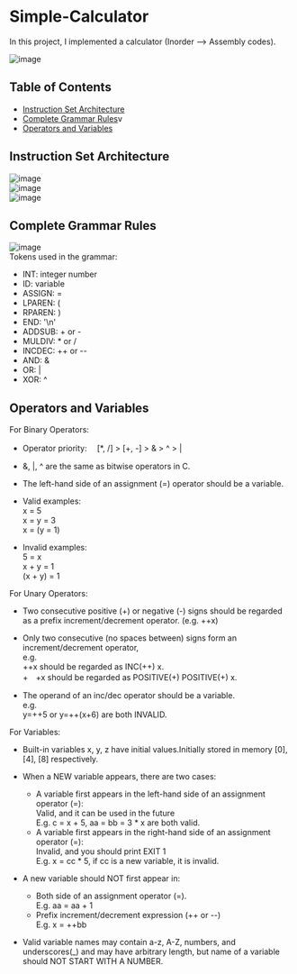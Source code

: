 # Simple-Calculator
In this project, I implemented a calculator (Inorder --> Assembly codes).   
  
  
![image](https://user-images.githubusercontent.com/86723888/154808696-8d832452-c058-478b-b5cc-455271b7301c.png)

## Table of Contents
* [Instruction Set Architecture](#Instruction-Set-Architecture)
* [Complete Grammar Rules](#Complete-Grammar-Rules)v
* [Operators and Variables](#Operators-and-Variables)

## Instruction Set Architecture
![image](https://user-images.githubusercontent.com/86723888/154809236-c54a9738-5103-45c8-9b00-96467b925b50.png)  
![image](https://user-images.githubusercontent.com/86723888/154809243-94a3145b-6379-4ac2-b0e1-4f10993b33d6.png)  
![image](https://user-images.githubusercontent.com/86723888/154809225-9dd4f54c-1456-4c4b-bf42-d887927f9eaf.png)  

  

## Complete Grammar Rules

    
![image](https://user-images.githubusercontent.com/86723888/154809349-ab823610-0e89-4b33-ab91-3ab8c3b4246b.png)   
Tokens used in the grammar:  
- INT: integer number 
- ID: variable
- ASSIGN: =
- LPAREN: (
- RPAREN: )
- END: '\n'
- ADDSUB: + or -
- MULDIV: * or /
- INCDEC: ++ or --
- AND: &
- OR: |
- XOR: ^  

## Operators and Variables
For Binary Operators:  
- Operator priority: 　[*, /] > [+, -] > & > ^ > |  
- &, |, ^ are the same as bitwise operators in C.
- The left-hand side of an assignment (=) operator should be a variable.
- Valid examples:  
  x = 5  
  x = y = 3  
  x = (y = 1)    
    
- Invalid examples:  
  5 = x  
  x + y = 1  
  (x + y) = 1  
  
For Unary Operators:
- Two consecutive positive (+) or negative (-) signs should be regarded as a prefix increment/decrement operator. (e.g. ++x)  
- Only two consecutive (no spaces between) signs form an increment/decrement operator,   
  e.g.    
  ++x should be regarded as INC(++) x.  
  +　+x should be regarded as POSITIVE(+) POSITIVE(+) x.  

- The operand of an inc/dec operator should be a variable.  
  e.g.   
  y=++5 or y=++(x+6) are both INVALID.   

For Variables:  
- Built-in variables x, y, z have initial values.Initially stored in memory [0], [4], [8] respectively.
- When a NEW variable appears, there are two cases:  
  + A variable first appears in the left-hand side of an assignment operator (=):   
    Valid, and it can be used in the future  
      E.g. c = x + 5, aa = bb = 3 * x are both valid.  
  + A variable first appears in the right-hand side of an assignment operator (=):  
    Invalid, and you should print EXIT 1  
      E.g. x = cc * 5, if cc is a new variable, it is invalid.  

- A new variable should NOT first appear in:       
  + Both side of an assignment operator (=).    
    E.g. aa = aa + 1  
  + Prefix increment/decrement expression (++ or --)  
    E.g. x = ++bb  
- Valid variable names may contain a-z, A-Z, numbers, and underscores(_) and may have arbitrary length, but name of a variable should NOT START WITH A NUMBER.












